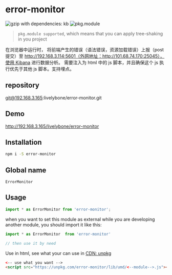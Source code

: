 # error-monitor
![gzip with dependencies: kb](https://img.shields.io/badge/gzip--with--dependencies-kb-brightgreen.svg "gzip with dependencies: kb")
![pkg.module](https://img.shields.io/badge/pkg.module-supported-blue.svg "pkg.module")

> `pkg.module supported`, which means that you can apply tree-shaking in you project

在浏览器中运行时， 将前端产生的错误（语法错误，资源加载错误）上报（post 提交）至 http://192.168.3.114:5601（外网地址：http://101.68.74.170:25045），使用 Kibana 进行数据分析。 需要注入为 html 中的 js 脚本，并且确保这个 js 执行优先于其他 js 脚本。支持埋点。

## repository
git@192.168.3.165:livelybone/error-monitor.git

## Demo
http://192.168.3.165/livelybone/error-monitor

## Installation
```bash
npm i -S error-monitor
```

## Global name
`ErrorMonitor`

## Usage
```js
import * as ErrorMonitor from 'error-monitor';
```

when you want to set this module as external while you are developing another module, you should import it like this:
```js
import * as ErrorMonitor  from 'error-monitor'

// then use it by need
```

Use in html, see what your can use in [CDN: unpkg](https://unpkg.com/error-monitor/lib/umd/)
```html
<-- use what you want -->
<script src="https://unpkg.com/error-monitor/lib/umd/<--module-->.js"></script>
```
